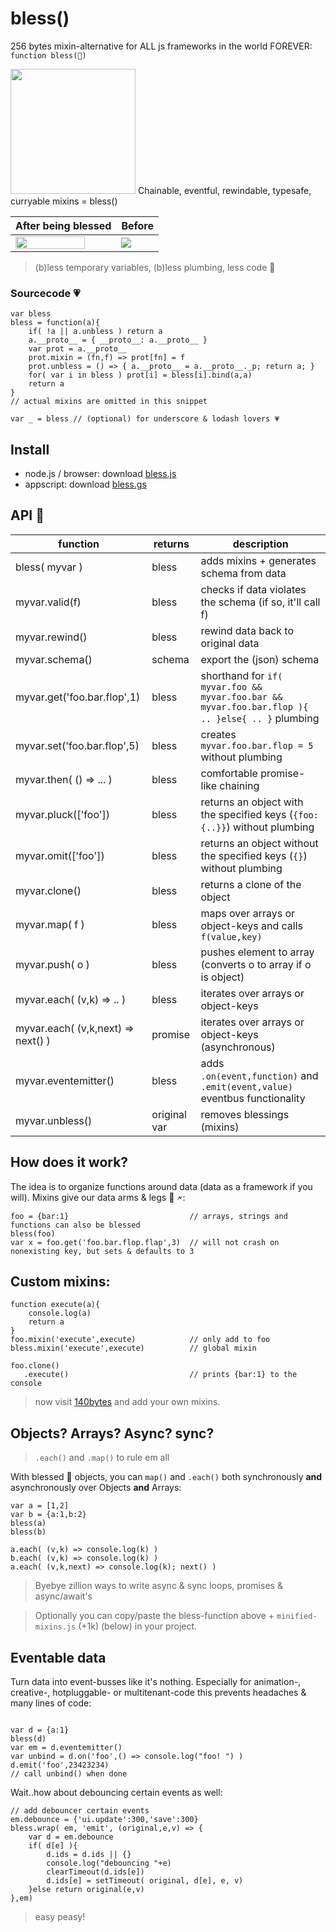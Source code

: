 # bless()
256 bytes mixin-alternative for ALL js frameworks in the world FOREVER: `function bless(💪)`

<img src="https://media.giphy.com/media/8mvV5eUXkM18iCm5Eg/giphy.gif" width="200"/>
Chainable, eventful, rewindable, typesafe, curryable mixins = bless()

| After being blessed  | Before                                                               |
|-----------------------------------------------|---------------------------------------------|
| <img src="https://i.imgur.com/qSmOGOr.png" width="85%"/> | ![](https://i.imgur.com/e1efhea.gif) | 

> (b)less temporary variables, (b)less plumbing, less code 🤯

### Sourcecode 💗

```
var bless
bless = function(a){
    if( !a || a.unbless ) return a
    a.__proto__ = { __proto__: a.__proto__ }
    var prot = a.__proto__
    prot.mixin = (fn,f) => prot[fn] = f
    prot.unbless = () => { a.__proto__ = a.__proto__._p; return a; }
    for( var i in bless ) prot[i] = bless[i].bind(a,a)
    return a
}
// actual mixins are omitted in this snippet

var _ = bless // (optional) for underscore & lodash lovers 💗
```

## Install

* node.js / browser: download [bless.js](https://raw.githubusercontent.com/coderofsalvation/bless/master/bless.js)
* appscript: download [bless.gs](https://raw.githubusercontent.com/coderofsalvation/bless/master/bless.gs)

## API 👾

| function | returns | description |
|-|-|-|
| bless( myvar )  | bless | adds mixins + generates schema from data |
| myvar.valid(f)  | bless | checks if data violates the schema (if so, it'll call f) |
| myvar.rewind() | bless |  rewind data back to original data |
| myvar.schema()  | schema | export the (json) schema |
| myvar.get('foo.bar.flop',1) |  bless | shorthand for `if( myvar.foo && myvar.foo.bar && myvar.foo.bar.flop ){ .. }else{ .. }` plumbing |
| myvar.set('foo.bar.flop',5) | bless | creates `myvar.foo.bar.flop = 5` without plumbing |
| myvar.then( () => ... )     | bless | comfortable promise-like chaining |
| myvar.pluck(['foo'])        | bless | returns an object with the specified keys (`{foo:{..}}`) without plumbing |
| myvar.omit(['foo'])         | bless | returns an object without the specified keys (`{}`) without plumbing |
| myvar.clone()               | bless | returns a clone of the object |
| myvar.map( f )              | bless | maps over arrays or object-keys and calls `f(value,key)`| 
| myvar.push( o )             | bless | pushes element to array (converts o to array if o is object) |
| myvar.each( (v,k) => .. )   | bless | iterates over arrays or object-keys |
| myvar.each( (v,k,next) => next() ) | promise | iterates over arrays or object-keys (asynchronous) |
| myvar.eventemitter()        | bless | adds `.on(event,function)` and `.emit(event,value)` eventbus functionality | 
| myvar.unbless()             | original var | removes blessings (mixins) |

## How does it work?

The idea is to organize functions around data (data as a framework if you will).
Mixins give our data arms & legs 💪 🗲:

```
foo = {bar:1}                           // arrays, strings and functions can also be blessed
bless(foo)
var x = foo.get('foo.bar.flop.flap',3)  // will not crash on nonexisting key, but sets & defaults to 3
```

## Custom mixins:

```
function execute(a){ 
    console.log(a)
    return a
}
foo.mixin('execute',execute)            // only add to foo
bless.mixin('execute',execute)          // global mixin

foo.clone()
   .execute()                           // prints {bar:1} to the console
``` 

> now visit [140bytes](https://aishikaty.github.io/140bytes/) and add your own mixins.

## Objects? Arrays? Async? sync?

> `.each()` and `.map()` to rule em all

With blessed 💪 objects, you can `map()` and `.each()` both synchronously **and** asynchronously over Objects **and** Arrays:

```
var a = [1,2]
var b = {a:1,b:2}
bless(a)
bless(b)

a.each( (v,k) => console.log(k) )
b.each( (v,k) => console.log(k) )
a.each( (v,k,next) => console.log(k); next() )
```

> Byebye zillion ways to write async & sync loops, promises & async/await's


> Optionally you can copy/paste the bless-function above + `minified-mixins.js` (+1k) (below) in your project.

## Eventable data

Turn data into event-busses like it's nothing.
Especially for animation-, creative-, hotpluggable- or multitenant-code this prevents headaches & many lines of code:
```

var d = {a:1}
bless(d)
var em = d.eventemitter()
var unbind = d.on('foo',() => console.log("foo! ") )
d.emit('foo',23423234)
// call unbind() when done
```

Wait..how about debouncing certain events as well:

```
// add debouncer certain events
em.debounce = {'ui.update':300,'save':300}
bless.wrap( em, 'emit', (original,e,v) => {
    var d = em.debounce
    if( d[e] ){
        d.ids = d.ids || {}
        console.log("debouncing "+e)
        clearTimeout(d.ids[e])
        d.ids[e] = setTimeout( original, d[e], e, v)
    }else return original(e,v)
},em)
```

> easy peasy!

<link rel="stylesheet" href="README.css"/>
